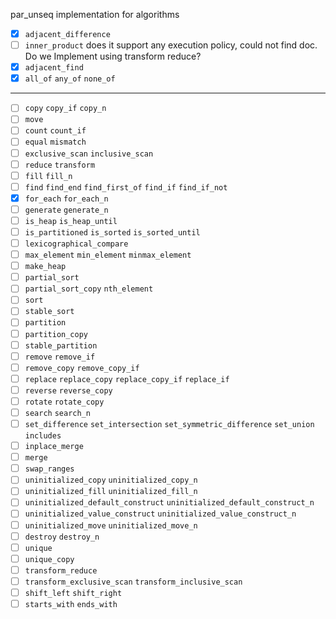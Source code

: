 par_unseq implementation for algorithms

* [x]  `adjacent_difference`
* [ ]  `inner_product`  does it support any execution policy, could not find doc. Do we Implement using transform reduce?
* [x]  `adjacent_find` 
* [x]  `all_of` `any_of` `none_of` 
------------------------------------
* [ ]  `copy` `copy_if` `copy_n`
* [ ]  `move`
* [ ]  `count` `count_if`
* [ ]  `equal` `mismatch` 
* [ ]  `exclusive_scan` `inclusive_scan` 
* [ ]  `reduce` `transform`
* [ ]  `fill` `fill_n`
* [ ]  `find` `find_end` `find_first_of` `find_if` `find_if_not`
* [x]  `for_each` `for_each_n`
* [ ]  `generate` `generate_n`
* [ ]  `is_heap` `is_heap_until` 
* [ ]  `is_partitioned` `is_sorted` `is_sorted_until`
* [ ]  `lexicographical_compare`
* [ ]  `max_element` `min_element` `minmax_element`
* [ ]  `make_heap`
* [ ]  `partial_sort`
* [ ]  `partial_sort_copy` `nth_element`
* [ ]  `sort` 
* [ ]  `stable_sort` 
* [ ]  `partition`
* [ ]  `partition_copy` 
* [ ]  `stable_partition`  
* [ ]  `remove` `remove_if` 
* [ ]  `remove_copy` `remove_copy_if` 
* [ ]  `replace` `replace_copy` `replace_copy_if` `replace_if`
* [ ]  `reverse` `reverse_copy` 
* [ ]  `rotate` `rotate_copy` 
* [ ]  `search` `search_n`
* [ ]  `set_difference` `set_intersection` `set_symmetric_difference` `set_union` `includes` 
* [ ]  `inplace_merge` 
* [ ]  `merge` 
* [ ]  `swap_ranges`
* [ ]  `uninitialized_copy` `uninitialized_copy_n`
* [ ]  `uninitialized_fill` `uninitialized_fill_n`
* [ ]  `uninitialized_default_construct` `uninitialized_default_construct_n`
* [ ]  `uninitialized_value_construct` `uninitialized_value_construct_n`
* [ ]  `uninitialized_move` `uninitialized_move_n`
* [ ]  `destroy` `destroy_n`
* [ ]  `unique`
* [ ]  `unique_copy`
* [ ]  `transform_reduce`
* [ ]  `transform_exclusive_scan` `transform_inclusive_scan` 
* [ ]  `shift_left` `shift_right` 
* [ ]  `starts_with` `ends_with` 